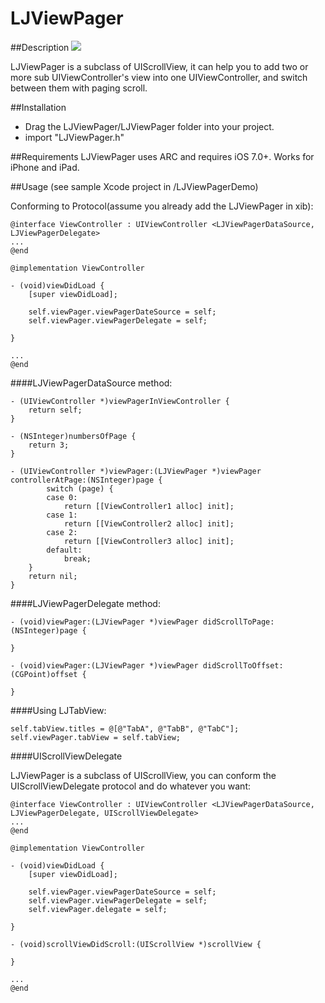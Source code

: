 # LJViewPager

##Description
![](https://i.imgflip.com/ll6dl.gif)

LJViewPager is a subclass of UIScrollView, it can help you to add two or more sub UIViewController's view into one UIViewController, and switch between them with paging scroll.

##Installation
* Drag the LJViewPager/LJViewPager folder into your project.
* import "LJViewPager.h"

##Requirements
LJViewPager uses ARC and requires iOS 7.0+. Works for iPhone and iPad.

##Usage
(see sample Xcode project in /LJViewPagerDemo)

Conforming to Protocol(assume you already add the LJViewPager in xib):

```
@interface ViewController : UIViewController <LJViewPagerDataSource, LJViewPagerDelegate>
...
@end

@implementation ViewController

- (void)viewDidLoad {
    [super viewDidLoad];
    
    self.viewPager.viewPagerDateSource = self;
    self.viewPager.viewPagerDelegate = self;
    
}

...
@end

```

####LJViewPagerDataSource method:

```
- (UIViewController *)viewPagerInViewController {
    return self;
}

- (NSInteger)numbersOfPage {
    return 3;
}

- (UIViewController *)viewPager:(LJViewPager *)viewPager controllerAtPage:(NSInteger)page {
        switch (page) {
        case 0:
        	return [[ViewController1 alloc] init];    
        case 1:
            return [[ViewController2 alloc] init];
        case 2:
            return [[ViewController3 alloc] init];
        default:
            break;
    }
    return nil;    
}
```

####LJViewPagerDelegate method:

```
- (void)viewPager:(LJViewPager *)viewPager didScrollToPage:(NSInteger)page {

}

- (void)viewPager:(LJViewPager *)viewPager didScrollToOffset:(CGPoint)offset {
    
}
```

####Using LJTabView:
```
self.tabView.titles = @[@"TabA", @"TabB", @"TabC"];
self.viewPager.tabView = self.tabView;
```

####UIScrollViewDelegate

LJViewPager is a subclass of UIScrollView, you can conform the UIScrollViewDelegate protocol and do whatever you want:

```
@interface ViewController : UIViewController <LJViewPagerDataSource, LJViewPagerDelegate, UIScrollViewDelegate>
...
@end

@implementation ViewController

- (void)viewDidLoad {
    [super viewDidLoad];
    
    self.viewPager.viewPagerDateSource = self;
    self.viewPager.viewPagerDelegate = self;
    self.viewPager.delegate = self;
    
}

- (void)scrollViewDidScroll:(UIScrollView *)scrollView {
    
}

...
@end

```


